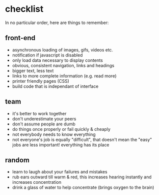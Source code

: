 # checklist

In no particular order, here are things to remember:

## front-end

- asynchronous loading of images, gifs, videos etc.
- notification if javascript is disabled
- only load data necessary to display contents
- obvious, consistent navigation, links and headings
- bigger text, less text
- links to more complete information (e.g. read more)
- printer friendly pages (CSS)
- build code that is independant of interface

## team

- it's better to work together
- don't underestimate your peers
- don't assume people are dumb
- do things once properly or fail quickly & cheaply
- not everybody needs to know everything
- not everyone's job is equally "difficult", that doesn't mean the "easy" jobs are less important! everything has its place

## random

- learn to laugh about your failures and mistakes
- rub ears outward till warm & red, this increases hearing instantly and increases concentration
- drink a glass of water to help concentrate (brings oxygen to the brain)
